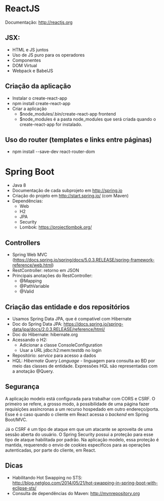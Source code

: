 # ReactJS

Documentação: http://reactjs.org 

## JSX:
* HTML e JS juntos
* Uso de JS puro para os operadores
* Componentes
* DOM Virtual
* Webpack e BabelJS

## Criação da aplicação
* Instalar o create-react-app
* npm install create-react-app
* Criar a aplicação
  * $node_modules/.bin/create-react-app frontend
  * $node_modules é a pasta node_modules que será criada quando o create-react-app for instalado.

## Uso do router (templates e links entre páginas)
* npm install --save-dev react-router-dom

# Spring Boot

* Java 8
* Documentação de cada subprojeto em http://spring.io 
* Criação do projeto em http://start.spring.io/ (com Maven)
* Dependências:
  * Web
  * H2
  * JPA
  * Security
  * Lombok: https://projectlombok.org/

## Controllers

* Spring Web MVC (https://docs.spring.io/spring/docs/5.0.3.RELEASE/spring-framework-reference/web.html)
* RestController: retorno em JSON
* Principais anotações do RestController:
  * @<VERBO>Mapping
  * @PathVariable
  * @Valid

## Criação das entidade e dos repositórios
* Usamos Spring Data JPA, que é compatível com Hibernate
* Doc do Spring Data JPA: https://docs.spring.io/spring-data/jpa/docs/2.0.3.RELEASE/reference/html/
* Doc do Hibernate: hibernate.org
* Acessando o H2:
  * Adicionar a classe ConsoleConfiguration
  * Usar a URL jdbc:h2:mem:testdb no login
* Repositório: *service* para acesso a dados
* HQL: *Hibernate Query Language* - linguagem para consulta ao BD por meio das classes de entidade. Expressões HQL são representadas com a anotação @Query.

## Segurança

A aplicação modelo está configurada para trabalhar com CORS e CSRF. O primeiro se refere, a grosso modo, à possibilidade de uma página fazer requisições assíncronas a um recurso hospedado em outro endereço/porta. Esse é o caso quando o cliente em React acessa o *backend* em Spring Boot/MVC.

Já o CSRF é um tipo de ataque em que um atacante se aproveita de uma sessão aberta do usuário. O Spring Security possui a proteção para esse tipo de ataque habilitada por padrão. Na aplicação modelo, essa proteção é mantida, requerendo o envio de cookies específicos para as operações autenticadas, por parte do cliente, em React.

## Dicas

* Habilitando Hot Swapping no STS: http://blog.netgloo.com/2014/05/21/hot-swapping-in-spring-boot-with-eclipse-sts/
* Consulta de dependências do Maven: http://mvnrepository.org
